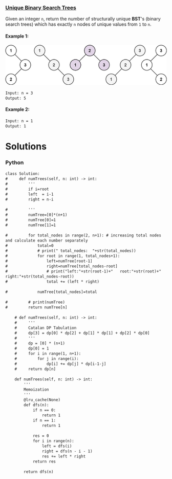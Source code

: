 ### [Unique Binary Search Trees](https://leetcode.com/problems/unique-binary-search-trees/) <br>

Given an integer `n`, return the number of structurally unique **BST**'s (binary search trees) which has exactly `n` nodes of unique values from `1` to `n`.


#### Example 1:
<img src="../../../../../images/uniquebstn3.jpg">

```
Input: n = 3
Output: 5

```

#### Example 2:

```
Input: n = 1
Output: 1

```

# Solutions

### Python
```
class Solution:
#     def numTrees(self, n: int) -> int:
#         '''        
#         if i=root
#         left  = i-1
#         right = n-i 
        
#         '''
#         numTree=[0]*(n+1)
#         numTree[0]=1
#         numTree[1]=1
        
#         for total_nodes in range(2, n+1): # increasing total nodes and calculate each number separately
#             total=0
#             # print(" total_nodes:  "+str(total_nodes))
#             for root in range(1, total_nodes+1):
#                 left=numTree[root-1]
#                 right=numTree[total_nodes-root]
#                 # print("left:"+str(root-1)+"   root:"+str(root)+"   right:"+str(total_nodes-root))                
#                 total += (left * right)
                
#             numTree[total_nodes]=total
            
#         # print(numTree)
#         return numTree[n]
    
    # def numTrees(self, n: int) -> int:
    #     '''
    #     Catalan DP Tabulation
    #     dp[3] = dp[0] * dp[2] + dp[1] * dp[1] + dp[2] * dp[0]
    #     '''
    #     dp = [0] * (n+1)
    #     dp[0] = 1
    #     for i in range(1, n+1):
    #         for j in range(i):
    #             dp[i] += dp[j] * dp[i-1-j]
    #     return dp[n] 
    
    def numTrees(self, n: int) -> int:
        '''
        Memoization
        '''
        @lru_cache(None)
        def dfs(n):
            if n == 0:
                return 1
            if n == 1:
                return 1

            res = 0
            for i in range(n):
                left = dfs(i)
                right = dfs(n - i - 1)
                res += left * right
            return res

        return dfs(n)

```
